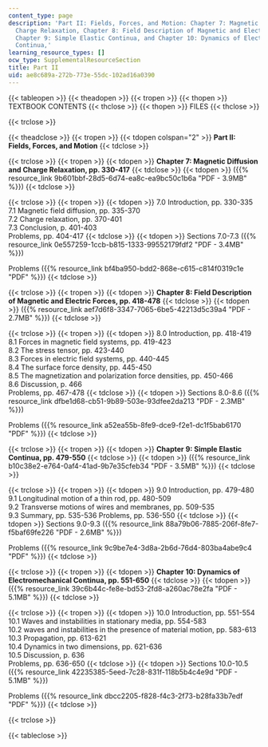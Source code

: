 ```yaml
---
content_type: page
description: 'Part II: Fields, Forces, and Motion: Chapter 7: Magnetic Diffusion and
  Charge Relaxation, Chapter 8: Field Description of Magnetic and Electric Forces,
  Chapter 9: Simple Elastic Continua, and Chapter 10: Dynamics of Electromechanical
  Continua,'
learning_resource_types: []
ocw_type: SupplementalResourceSection
title: Part II
uid: ae8c689a-272b-773e-55dc-102ad16a0390
---
```


{{< tableopen >}}
{{< theadopen >}}
{{< tropen >}}
{{< thopen >}}
TEXTBOOK CONTENTS
{{< thclose >}}
{{< thopen >}}
FILES
{{< thclose >}}

{{< trclose >}}

{{< theadclose >}}
{{< tropen >}}
{{< tdopen colspan="2" >}}
**Part II: Fields, Forces, and Motion**
{{< tdclose >}}

{{< trclose >}}
{{< tropen >}}
{{< tdopen >}}
**Chapter 7: Magnetic Diffusion and Charge Relaxation, pp. 330-417**
{{< tdclose >}}
{{< tdopen >}}
({{% resource_link 9b601bbf-28d5-6d74-ea8c-ea9bc50c1b6a "PDF - 3.9MB" %}})
{{< tdclose >}}

{{< trclose >}}
{{< tropen >}}
{{< tdopen >}}
7.0 Introduction, pp. 330-335  
7.1 Magnetic field diffusion, pp. 335-370  
7.2 Charge relaxation, pp. 370-401  
7.3 Conclusion, p. 401-403  
Problems, pp. 404-417
{{< tdclose >}}
{{< tdopen >}}
Sections 7.0-7.3 ({{% resource_link 0e557259-1ccb-b815-1333-99552179fdf2 "PDF - 3.4MB" %}})  
  
Problems ({{% resource_link bf4ba950-bdd2-868e-c615-c814f0319c1e "PDF" %}})
{{< tdclose >}}

{{< trclose >}}
{{< tropen >}}
{{< tdopen >}}
**Chapter 8: Field Description of Magnetic and Electric Forces, pp. 418-478**
{{< tdclose >}}
{{< tdopen >}}
({{% resource_link aef7d6f8-3347-7065-6be5-42213d5c39a4 "PDF - 2.7MB" %}})
{{< tdclose >}}

{{< trclose >}}
{{< tropen >}}
{{< tdopen >}}
8.0 Introduction, pp. 418-419  
8.1 Forces in magnetic field systems, pp. 419-423  
8.2 The stress tensor, pp. 423-440  
8.3 Forces in electric field systems, pp. 440-445  
8.4 The surface force density, pp. 445-450  
8.5 The magnetization and polarization force densities, pp. 450-466  
8.6 Discussion, p. 466  
Problems, pp. 467-478
{{< tdclose >}}
{{< tdopen >}}
Sections 8.0-8.6 ({{% resource_link dfbe1d68-cb51-9b89-503e-93dfee2da213 "PDF - 2.3MB" %}})  
  
Problems ({{% resource_link a52ea55b-8fe9-dce9-f2e1-dc1f5bab6170 "PDF" %}})
{{< tdclose >}}

{{< trclose >}}
{{< tropen >}}
{{< tdopen >}}
**Chapter 9: Simple Elastic Continua, pp. 479-550**
{{< tdclose >}}
{{< tdopen >}}
({{% resource_link b10c38e2-e764-0af4-41ad-9b7e35cfeb34 "PDF - 3.5MB" %}})
{{< tdclose >}}

{{< trclose >}}
{{< tropen >}}
{{< tdopen >}}
9.0 Introduction, pp. 479-480  
9.1 Longitudinal motion of a thin rod, pp. 480-509  
9.2 Transverse motions of wires and membranes, pp. 509-535  
9.3 Summary, pp. 535-536 Problems, pp. 536-550
{{< tdclose >}}
{{< tdopen >}}
Sections 9.0-9.3 ({{% resource_link 88a79b06-7885-206f-8fe7-f5baf69fe226 "PDF - 2.6MB" %}})  
  
Problems ({{% resource_link 9c9be7e4-3d8a-2b6d-76d4-803ba4abe9c4 "PDF" %}})
{{< tdclose >}}

{{< trclose >}}
{{< tropen >}}
{{< tdopen >}}
**Chapter 10: Dynamics of Electromechanical Continua, pp. 551-650**
{{< tdclose >}}
{{< tdopen >}}
({{% resource_link 39c6b44c-fe8e-bd53-2fd8-a260ac78e2fa "PDF - 5.1MB" %}})
{{< tdclose >}}

{{< trclose >}}
{{< tropen >}}
{{< tdopen >}}
10.0 Introduction, pp. 551-554  
10.1 Waves and instabilities in stationary media, pp. 554-583  
10.2 waves and instabilities in the presence of material motion, pp. 583-613  
10.3 Propagation, pp. 613-621  
10.4 Dynamics in two dimensions, pp. 621-636  
10.5 Discussion, p. 636  
Problems, pp. 636-650
{{< tdclose >}}
{{< tdopen >}}
Sections 10.0-10.5 ({{% resource_link 42235385-5eed-7c28-831f-118b5b4c4e9d "PDF - 5.1MB" %}})  
  
Problems ({{% resource_link dbcc2205-f828-f4c3-2f73-b28fa33b7edf "PDF" %}})
{{< tdclose >}}

{{< trclose >}}

{{< tableclose >}}